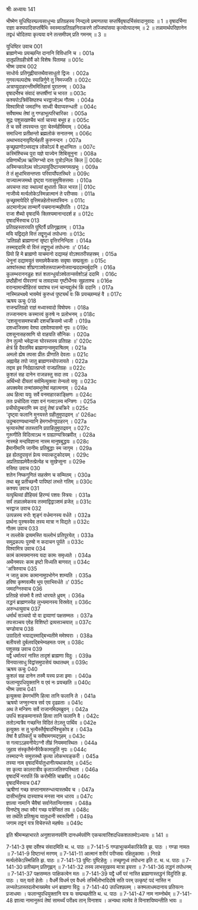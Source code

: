 श्रीः
अध्यायः 141

भीष्मेण युधिष्ठिरम्प्रत्यसाधुभ्यः प्रतिग्रहस्य निन्द्यत्वे प्रमाणतया सप्तर्षिवृषादर्भिसंवादानुवादः ॥ 1 ॥ वृषादर्भिणा राज्ञा कश्यपादिसप्तर्षिभिः स्वस्मात्प्रतिग्रहनिराकरणे तज्जिघांसया कृत्योत्पादनम् ॥ 2 ॥ तन्नामार्थपरिज्ञानेन तद्वधं चोदितया कृत्यया वने तत्समीपम् प्रति गमनम् ॥ 3 ॥

युधिष्ठिर उवाच 	001  
ब्राह्मणेभ्यः प्रयच्छन्ति दानानि विविधानि च ।	001a  
दातृप्रतिग्रहीत्रोर्वै को विशेषः पितामह ॥	001c  
भीष्म उवाच 	002  
साधोर्यः प्रतिगृह्णीयात्तथैवासाधुतो द्विजः ।	002a  
गुणवत्यल्पदोषः स्यान्निर्गुणे तु निमज्जति ॥	002c  
अत्राप्युदाहरन्तीममितिहासं पुरातनम् ।	003a  
वृषादर्भेश्च संवादं सप्तर्षीणां च भारत ॥	003c  
कश्यपोऽत्रिर्वसिष्ठश्च भरद्वाजोऽथ गौतमः ।	004a  
विश्वामित्रो जमदग्निः साध्वी चैवाप्यरुन्धती ॥	004c  
सर्वेषामथ तेषां तु गण्डाभूत्परिचारिका ।	005a  
शूद्रः पशुसखश्चैव भर्ता चास्या बभूव ह ॥	005c  
ते च सर्वे तपस्यन्तः पुरा चेरुर्महीमिमाम् ।	006a  
समाधिना प्रतीक्षन्तो ब्रह्मलोकं सनातनम् ॥	006c  
अथाभवदनावृष्टिर्महती कुरुनन्दन ।	007a  
कृच्छ्रप्राणोऽभवद्यत्र लोकोऽयं वै क्षुधान्वितः ॥	007c  
कस्मिंश्चिच्च पुरा यज्ञे याज्येन शिबिसूनुना ।	008a  
दक्षिणार्थेऽथ ऋत्विग्भ्यो दत्तः पुत्रोऽनिलः किल ||	008c  
अस्मिन्कालेऽथ सोऽल्पायुर्दिष्टान्तमगमत्प्रभुः ।	009a  
ते तं क्षुधाभिसन्तप्ताः परिवार्योपतस्थिरे ॥	009c  
याज्यात्मजमथो दृष्ट्वा गतासुमृषिसत्तमाः ।	010a  
अपचन्त तदा स्थाल्यां क्षुधार्ताः किल भारत ||	010c  
नाजीव्ये मर्त्यलोकेऽस्मिन्नात्मानं ते परीप्सवः ।	011a  
कृच्छ्रामापेदिरे वृत्तिमन्नहेतोस्तपस्विनः ॥	011c  
अटमानोऽथ तान्मार्गे पचमानान्महीपतिः ।	012a  
राजा शैब्यो वृषादर्भिः क्लिश्यमानान्ददर्श ह ॥	012c  
वृषादर्भिरुवाच 	013  
प्रतिग्रहस्तारयति पुष्टिर्वै प्रतिगृह्णताम् ।	013a  
मयि यद्विद्यते वित्तं तद्वृणुध्वं तपोधनाः ॥	013c  
\'प्रतिग्रहो ब्राह्मणानां सृष्टा वृत्तिरनिन्दिता ।	014a  
तस्माद्ददामि वो वित्तं तद्वृणुध्वं तपोधनाः ॥\'	014c  
प्रियो हि मे ब्राह्मणो याचमानो दद्यामहं वोऽश्वतरीसहस्रम् ।	015a  
धेनूनां दद्यामयुतं समग्रमेकैकशः सवृषाः सम्प्रसूताः ॥	015c  
अश्वांस्तथा शीघ्रगाञ्श्वेतरूपान्न्मनोजवान्प्रददाम्यर्बुदानि ।	016a  
कुलम्भराननडुहः शतं शतान्धुर्याञ्श्वेतान्सर्वशोऽहं ददामि ।	016c  
प्रष्ठौहीनां पीवराणां च तावदग्र्या गृष्टीर्धेनवः सुव्रताश्च ॥	016e  
वरान्ग्रामान्व्रीहिरसं यवांश्च रत्नं चान्यद्दुर्लभं किं ददानि ।	017a  
नास्मिन्नभक्ष्ये भावमेवं कुरुध्वं पुष्ट्यर्थं वः किं प्रयच्छाम्यहं वै ॥	017c  
ऋषय ऊचुः 	018  
राजन्प्रतिग्रहो राज्ञं मध्वास्वादो विषोपमः ।	018a  
तज्जानमानः कस्मात्त्वं कुरुषे नः प्रलोभनम् ॥	018c  
\'दशसूनासमश्चक्री दशचक्रिसमो ध्वजी ।	019a  
दशध्वजिसमा वेश्या दशवेश्यासमो नृपः ॥	019c  
दशसूनासहस्राणि यो वाहयति सौनिकः ।	020a  
तेन तुल्यो भवेद्राजा घोरस्तस्य प्रतिग्रहः ॥\'	020c  
क्षेत्रं हि दैवतमिव ब्राह्मणान्समुपाश्रितम् ।	021a  
अमलो ह्येष तपसा प्रीतः प्रीणाति देवताः ॥	021c  
अह्नायेह तपो जातु ब्राह्मणस्योपजायते ।	022a  
तद्दाव इव निर्दह्यात्प्राप्तो राजप्रतिग्रहः ॥	022c  
कुशलं सह दानेन राजन्नस्तु सदा तव ।	023a  
अर्थिभ्यो दीयतां सर्वमित्युक्त्वा तेन्यतो ययुः ॥	023c  
अपक्वमेव तन्मांसमभूत्तेषां महात्मनाम् ।	024a  
अथ हित्वा ययुः सर्वे वनमाहारकाङ्क्षिणः ॥	024c  
ततः प्रचोदिता राज्ञा वनं गत्वाऽस्य मन्त्रिणः ।	025a  
प्रचीयोदुम्बराणि स्म दातुं तेषां प्रचक्रिरे ॥	025c  
\'दृष्ट्वा फलानि मुनयस्ते ग्रहीतुमुपाद्रवन् ॥\'	026ac  
उदुम्बराण्यथान्यानि हेमगर्भाण्युपाहरन् ।	027a  
भृत्यास्तेषां ततस्तानि प्रग्राहितुमुपाद्रवन् ॥	027c  
गुरूणीति विदित्वाऽथ न ग्राह्याण्यत्रिरब्रवीत् ।	028a  
नास्महे मन्दविज्ञाना नास्म मानुषबुद्धयः ॥	028c  
हैमानीमानि जानीमः प्रतिबुद्धाः स्म जागृम ।	029a  
इह ह्येतदुपावृत्तं प्रेत्य स्यात्कटुकोदयम् ।	029c  
अप्रतिग्राह्यमेवैतत्प्रेत्येह च सुखेप्सुना ॥	029e  
वसिष्ठ उवाच 	030  
शतेन निष्कगुणितं सहस्रेण च सम्मितम् ।	030a  
तथा बहु प्रतीच्छन्वै पापिष्ठां लभते गतिम् ॥	030c  
कश्यप उवाच 	031  
यत्पृथिव्यां व्रीहियवं हिरण्यं पशवः स्त्रियः ।	031a  
सर्वं तन्नालमेकस्य तस्माद्विद्वाञ्शमं व्रजेत् ॥	031c  
भरद्वाज उवाच 	032  
उत्पन्नस्य रुरोः शृङ्गं वर्धमानस्य वर्धते ।	032a  
प्रार्थना पुरुषस्येव तस्य मात्रा न विद्यते ॥	032c  
गौतम उवाच 	033  
न तल्लोके द्रव्यमस्ति यल्लोभं प्रतिपूरयेत् ।	033a  
समुद्रकल्पः पुरुषो न कदाचन पूर्यते ॥	033c  
विश्वामित्र उवाच 	034  
कामं कामयमानस्य यदा कामः समृध्यते ।	034a  
अथैनमपरः काम इष्टो विध्यति बाणवत् ॥	034c  
\'अत्रिरुवाच 	035  
न जातु कामः कामानामुपभोगेन शाम्यति ।	035a  
हविषा कृष्णवर्त्मेव भूय एवाभिवर्धते ॥\'	035c  
जमदग्निरुवाच 	036  
प्रतिग्रहे संयमो वै तपो धारयते ध्रुवम् ।	036a  
तद्धनं ब्राह्मणस्येह लुभ्यमानस्य विस्रवेत् ॥	036c  
अरुन्धत्युवाच 	037  
धर्मार्थं सञ्चयो यो वा द्रव्याणां पक्षसम्मतः ।	037a  
तपःसञ्चय एवेह विशिष्टो द्रव्यसञ्चयात् ॥	037c  
चण्डोवाच 	038  
उग्रादितो भयाद्यस्माद्बिभ्यतीमे ममेश्वराः ।	038a  
बलीयसो दुर्बलवद्बिभेम्यहमतः परम् ॥	038c  
पशुसख उवाच 	039  
यद्वै धर्मात्परं नास्ति तादृशं ब्राह्मणा विदुः ।	039a  
विनयात्साधु विद्वांसमुपासेयं यथातथम् ॥	039c  
ऋषय ऊचुः 	040  
कुशलं सह दानेन तस्मै यस्य प्रजा इमाः ।	040a  
फलान्युपधियुक्तानि य एवं नः प्रयच्छति ॥	040c  
भीष्म उवाच 	041  
इत्युक्त्वा हेमगर्भाणि हित्वा तानि फलानि ते ।	041a  
ऋषयो जग्मुरन्यत्र सर्व एव दृढव्रताः ॥	041c  
अथ ते मन्त्रिणः सर्वे राजानमिदमब्रुवन् ।	042a  
उपधिं शङ्कमानास्ते हित्वा तानि फलानि वै ।	042c  
ततोऽन्यत्रैव गच्छन्ति विदितं तेऽस्तु पार्थिव ॥	042e  
इत्युक्तः स तु भृत्यैस्तैर्वृषादर्भिश्चुकोप ह ।	043a  
तेषां वै प्रतिकर्तुं च सर्वेषामगमद्गृहम् ॥	043c  
स गत्वाऽऽहवनीयेऽग्नौ तीव्रं नियममास्थितः ।	044a  
जुहाव संस्कृतैर्मन्त्रैरेकैकामाहुतिं नृपः ॥	044c  
तस्मादग्नेः समुत्तस्थौ कृत्या लोकभयङ्करी ।	045a  
तस्या नाम वृषादर्भिर्यातुधानीत्यथाकरोत् ॥	045c  
सा कृत्या कालरात्रीव कृताञ्जलिरुपस्थिता ।	046a  
वृषादर्भिं नरपतिं किं करोमीति चाब्रवीत् ॥	046c  
वृषादर्भिरुवाच 	047  
ऋषीणां गच्छ सप्तानामरुन्धत्यास्तथैव च ।	047a  
दासीभर्तुश्च दास्याश्च मनसा नाम धारय ॥	047c  
ज्ञात्वा नामानि चैवैषां सर्वानेतान्विनाशय ।	048a  
विनष्टेषु तथा स्वैरं गच्छ यत्रेप्सितं तव ॥	048c  
सा तथेति प्रतिश्रुत्य यातुधानी स्वरूपिणी ।	049a  
जगाम तद्वनं यत्र विचेरुस्ते महर्षयः ॥ 	049c  

इति श्रीमन्महाभारते अनुशासनपर्वणि दानधर्मपर्वणि एकचत्वारिंशदधिकशततमोऽध्यायः ॥ 141 ॥

7-141-3 वृषा दर्वेश्च संवादमिति थ. ध. पाठः ॥ 7-141-5 गण्डाभूत्कर्मकारिकेति झ. पाठः । गण्डा नामतः ॥ 7-141-9 दिष्टान्तं मरणम् ॥ 7-141-11 आत्मानं शरीरं परीप्सवः रक्षितुकामाः । निरन्ने मर्त्यलोकेऽस्मिन्निति झ. पाठः ॥ 7-141-13 पुष्टिः पुष्टिहेतुः । तच्छृणुध्वं तपोधना इति ट. थ. ध. पाठः ॥ 7-141-30 प्रतीच्छन् प्रतिगृह्णन् ॥ 7-141-32 तस्य लाभसुखस्य मात्रा इयत्ता ॥ 7-141-36 तद्धनं तपोधनम् ॥ 7-141-37 पक्षसम्मतः पाक्षिकत्वेन मतः ॥ 7-141-39 यद्वै धर्मे परं नास्ति ब्राह्मणास्तद्धनं विदुरिति झ. पाठः । यत् यतो हेतोः । वैधर्मे विधर्म एव वैधर्मः तस्मिँलोभादिदोषे सति परम् उत्कृष्टं पदं नास्ति न लभ्यतेऽतस्तदलोभाख्यमेव धनं ब्राह्मणा विदुः ॥ 7-141-40 उपधिश्छलम् । कश्मलाधमदानाय प्रतियत्नः प्रजाधमाः । फलान्युपधियुक्तानि यत्र यः सम्प्रच्छतीति थ. ध. पाठः ॥ 7-141-47 नाम नाम्नोर्थम् ॥ 7-141-48 ज्ञात्वा नामानुरूपं तेषां सामर्थ्यं परीक्ष्य तान् विनाशय । अन्यथा त्वामेव ते विनाशयिष्यन्तीति भावः ॥
